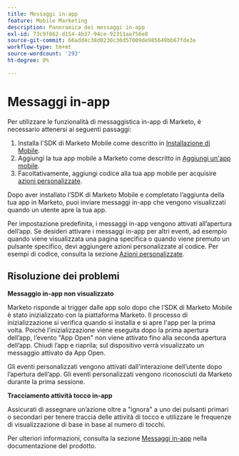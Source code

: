 ```yaml
---
title: Messaggi in-app
feature: Mobile Marketing
description: Panoramica dei messaggi in-app
exl-id: 73c9f862-d154-4b37-94ce-92311aa756e8
source-git-commit: 66add4c38d0230c36d57009de985649bb67fde3e
workflow-type: tm+mt
source-wordcount: '293'
ht-degree: 0%

---
```


# Messaggi in-app

Per utilizzare le funzionalità di messaggistica in-app di Marketo, è necessario attenersi ai seguenti passaggi:

1. Installa l&#39;SDK di Marketo Mobile come descritto in [Installazione di Mobile](installation.md).
1. Aggiungi la tua app mobile a Marketo come descritto in [Aggiungi un&#39;app mobile](https://experienceleague.adobe.com/it/docs/marketo/using/product-docs/mobile-marketing/admin/add-a-mobile-app).
1. Facoltativamente, aggiungi codice alla tua app mobile per acquisire [azioni personalizzate](custom-actions.md).

Dopo aver installato l’SDK di Marketo Mobile e completato l’aggiunta della tua app in Marketo, puoi inviare messaggi in-app che vengono visualizzati quando un utente apre la tua app.

Per impostazione predefinita, i messaggi in-app vengono attivati all’apertura dell’app. Se desideri attivare i messaggi in-app per altri eventi, ad esempio quando viene visualizzata una pagina specifica o quando viene premuto un pulsante specifico, devi aggiungere azioni personalizzate al codice. Per esempi di codice, consulta la sezione [Azioni personalizzate](custom-actions.md).

## Risoluzione dei problemi

**Messaggio in-app non visualizzato**

Marketo risponde ai trigger dalle app solo dopo che l’SDK di Marketo Mobile è stato inizializzato con la piattaforma Marketo. Il processo di inizializzazione si verifica quando si installa e si apre l&#39;app per la prima volta. Poiché l’inizializzazione viene eseguita dopo la prima apertura dell’app, l’evento &quot;App Open&quot; non viene attivato fino alla seconda apertura dell’app. Chiudi l’app e riaprila; sul dispositivo verrà visualizzato un messaggio attivato da App Open.

Gli eventi personalizzati vengono attivati dall’interazione dell’utente dopo l’apertura dell’app. Gli eventi personalizzati vengono riconosciuti da Marketo durante la prima sessione.

**Tracciamento attività tocco in-app**

Assicurati di assegnare un’azione oltre a &quot;ignora&quot; a uno dei pulsanti primari o secondari per tenere traccia delle attività di tocco e utilizzare le frequenze di visualizzazione di base in base al numero di tocchi.

Per ulteriori informazioni, consulta la sezione [Messaggi in-app](https://experienceleague.adobe.com/it/docs/marketo/using/product-docs/mobile-marketing/in-app-messages/creating-in-app-messages/create-an-in-app-message) nella documentazione del prodotto.

